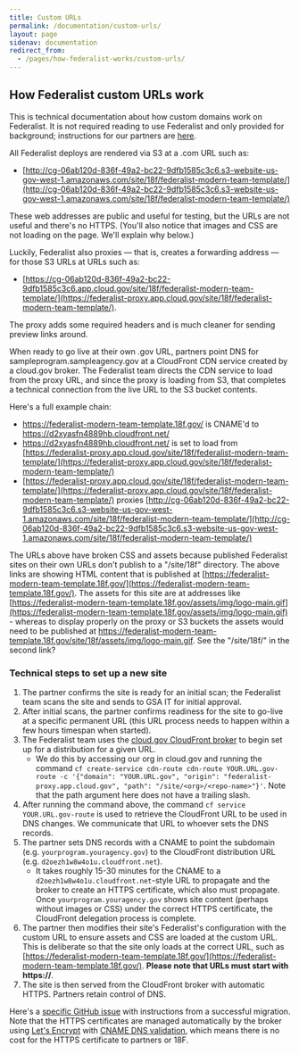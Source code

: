 ```yaml
---
title: Custom URLs
permalink: /documentation/custom-urls/
layout: page
sidenav: documentation
redirect_from:
  - /pages/how-federalist-works/custom-urls/
---
```



## How Federalist custom URLs work

This is technical documentation about how custom domains work on Federalist. It is not required reading to use Federalist and only provided for background; instructions for our partners are [here](/pages/using-federalist/launch-checklist/).

All Federalist deploys are rendered via S3 at a .com URL such as: 

- [http://cg-06ab120d-836f-49a2-bc22-9dfb1585c3c6.s3-website-us-gov-west-1.amazonaws.com/site/18f/federalist-modern-team-template/](http://cg-06ab120d-836f-49a2-bc22-9dfb1585c3c6.s3-website-us-gov-west-1.amazonaws.com/site/18f/federalist-modern-team-template/) 

These web addresses are public and useful for testing, but the URLs are not useful and there's no HTTPS. (You'll also notice that images and CSS are not loading on the page. We'll explain why below.)

Luckily, Federalist also proxies — that is, creates a forwarding address — for those S3 URLs at URLs such as:

- [https://cg-06ab120d-836f-49a2-bc22-9dfb1585c3c6.app.cloud.gov/site/18f/federalist-modern-team-template/](https://federalist-proxy.app.cloud.gov/site/18f/federalist-modern-team-template/). 

The proxy adds some required headers and is much cleaner for sending preview links around. 

When ready to go live at their own .gov URL, partners point DNS for sampleprogram.sampleagency.gov at a CloudFront CDN service created by a cloud.gov broker. The Federalist team directs the CDN service to load from the proxy URL, and since the proxy is loading from S3, that completes a technical connection from the live URL to the S3 bucket contents.

Here's a full example chain:

 - https://federalist-modern-team-template.18f.gov/ is CNAME'd to https://d2xyasfn4889hb.cloudfront.net/
 - https://d2xyasfn4889hb.cloudfront.net/ is set to load from [https://federalist-proxy.app.cloud.gov/site/18f/federalist-modern-team-template/](https://federalist-proxy.app.cloud.gov/site/18f/federalist-modern-team-template/)
 - [https://federalist-proxy.app.cloud.gov/site/18f/federalist-modern-team-template/](https://federalist-proxy.app.cloud.gov/site/18f/federalist-modern-team-template/) proxies [http://cg-06ab120d-836f-49a2-bc22-9dfb1585c3c6.s3-website-us-gov-west-1.amazonaws.com/site/18f/federalist-modern-team-template/](http://cg-06ab120d-836f-49a2-bc22-9dfb1585c3c6.s3-website-us-gov-west-1.amazonaws.com/site/18f/federalist-modern-team-template/)

The URLs above have broken CSS and assets because published Federalist sites on their own URLs don't publish to a "/site/18f" directory. The above links are showing HTML content that is published at [https://federalist-modern-team-template.18f.gov/](https://federalist-modern-team-template.18f.gov/). The assets for this site are at addresses like [https://federalist-modern-team-template.18f.gov/assets/img/logo-main.gif](https://federalist-modern-team-template.18f.gov/assets/img/logo-main.gif) - whereas to display properly on the proxy or S3 buckets the assets would need to be published at https://federalist-modern-team-template.18f.gov/site/18f/assets/img/logo-main.gif. See the "/site/18f/" in the second link?


### Technical steps to set up a new site

1. The partner confirms the site is ready for an initial scan; the Federalist team scans the site and sends to GSA IT for initial approval.
1. After initial scans, the partner confirms readiness for the site to go-live at a specific permanent URL (this URL process needs to happen within a few hours timespan when started).
1. The Federalist team uses the [cloud.gov CloudFront broker](https://cloud.gov/docs/services/cdn-route/) to begin set up for a distribution for a given URL.
    * We do this by accessing our org in cloud.gov and running the command `cf create-service cdn-route cdn-route YOUR.URL.gov-route -c '{"domain": "YOUR.URL.gov", "origin": "federalist-proxy.app.cloud.gov", "path": "/site/<org>/<repo-name>"}'`. Note that the path argument here does not have a trailing slash.
1. After running the command above, the command `cf service YOUR.URL.gov-route` is used to retrieve the CloudFront URL to be used in DNS changes. We communicate that URL to whoever sets the DNS records.
1. The partner sets DNS records with a CNAME to point the subdomain (e.g. `yourprogram.youragency.gov`) to the CloudFront distribution URL (e.g. `d2oezh1w8w4o1u.cloudfront.net`).
    * It takes roughly 15-30 minutes for the CNAME to a `d2oezh1w8w4o1u.cloudfront.net`-style URL to propagate and the broker to create an HTTPS certificate, which also must propagate. Once `yourprogram.youragency.gov` shows site content (perhaps without images or CSS) under the correct HTTPS certificate, the CloudFront delegation process is complete.
1. The partner then modifies their site's Federalist's configuration with the custom URL to ensure assets and CSS are loaded at the custom URL. This is deliberate so that the site only loads at the correct URL, such as [https://federalist-modern-team-template.18f.gov/](https://federalist-modern-team-template.18f.gov/). **Please note that URLs must start with https://**.
1. The site is then served from the CloudFront broker with automatic HTTPS. Partners retain control of DNS.

Here's a [specific GitHub issue](https://github.com/18F/federalist/issues/551#issuecomment-255841203) with instructions from a successful migration. Note that the HTTPS certificates are managed automatically by the broker using [Let's Encrypt](https://en.wikipedia.org/wiki/Let%27s_Encrypt) with [CNAME DNS validation](https://letsencrypt.org/2019/10/09/onboarding-your-customers-with-lets-encrypt-and-acme.html#the-advantages-of-a-cname), which means there is no cost for the HTTPS certificate to partners or 18F.

